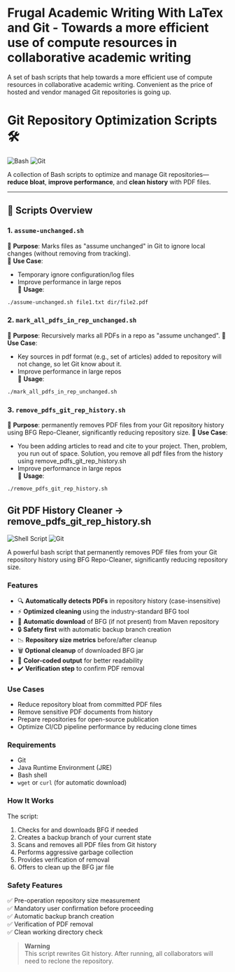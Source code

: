 # Frugal Academic Writing With LaTex and Git - Towards a more efficient use of compute resources in collaborative academic writing 

A set of bash scripts that help towards a more efficient use of compute resources in collaborative academic writing. 
Convenient as the price of hosted and vendor managed Git repositories is going up. 


# Git Repository Optimization Scripts 🛠️

![Bash](https://img.shields.io/badge/Bash-4EAA25?style=for-the-badge&logo=gnu-bash&logoColor=white)
![Git](https://img.shields.io/badge/Git-F05032?style=for-the-badge&logo=git&logoColor=white)

A collection of Bash scripts to optimize and manage Git repositories—**reduce bloat**, **improve performance**, and **clean history** with PDF files.

---

## 📜 Scripts Overview

### 1. **`assume-unchanged.sh`**  
🔹 **Purpose**: Marks files as "assume unchanged" in Git to ignore local changes (without removing from tracking).  
🔹 **Use Case**:  
   - Temporary ignore configuration/log files  
   - Improve performance in large repos  
🔹 **Usage**:  
   ```bash
   ./assume-unchanged.sh file1.txt dir/file2.pdf
   ```


### 2. **`mark_all_pdfs_in_rep_unchanged.sh`**
🔹 **Purpose**: Recursively marks all PDFs in a repo as "assume unchanged". 
🔹 **Use Case**:  
   - Key sources in pdf format (e.g., set of articles) added to repository will not change, so let Git know about it. 
   - Improve performance in large repos  
🔹 **Usage**:  
   ```bash
   ./mark_all_pdfs_in_rep_unchanged.sh
   ```
 
### 3. **`remove_pdfs_git_rep_history.sh`**  
🔹 **Purpose**: permanently removes PDF files from your Git repository history using BFG Repo-Cleaner, significantly reducing repository size.
🔹 **Use Case**:  
   - You been adding articles to read and cite to your project. Then, problem, you run out of space. Solution, you remove all pdf files from the history using remove_pdfs_git_rep_history.sh
   - Improve performance in large repos  
🔹 **Usage**:  
   ```bash
   ./remove_pdfs_git_rep_history.sh
   ```


## Git PDF History Cleaner -> remove_pdfs_git_rep_history.sh

![Shell Script](https://img.shields.io/badge/Shell_Script-%23121011.svg?style=for-the-badge&logo=gnu-bash&logoColor=white)
![Git](https://img.shields.io/badge/Git-%23F05033.svg?style=for-the-badge&logo=git&logoColor=white)

A powerful bash script that permanently removes PDF files from your Git repository history using BFG Repo-Cleaner, significantly reducing repository size.

### Features

- 🔍 **Automatically detects PDFs** in repository history (case-insensitive)
- ⚡ **Optimized cleaning** using the industry-standard BFG tool
- 💾 **Automatic download** of BFG (if not present) from Maven repository
- 🔒 **Safety first** with automatic backup branch creation
- 📉 **Repository size metrics** before/after cleanup
- 🗑️ **Optional cleanup** of downloaded BFG jar
- 🎨 **Color-coded output** for better readability
- ✔️ **Verification step** to confirm PDF removal

### Use Cases

- Reduce repository bloat from committed PDF files
- Remove sensitive PDF documents from history
- Prepare repositories for open-source publication
- Optimize CI/CD pipeline performance by reducing clone times

### Requirements

- Git
- Java Runtime Environment (JRE)
- Bash shell
- `wget` or `curl` (for automatic download)

### How It Works

The script:
1. Checks for and downloads BFG if needed
2. Creates a backup branch of your current state
3. Scans and removes all PDF files from Git history
4. Performs aggressive garbage collection
5. Provides verification of removal
6. Offers to clean up the BFG jar file

### Safety Features

✅ Pre-operation repository size measurement  
✅ Mandatory user confirmation before proceeding  
✅ Automatic backup branch creation  
✅ Verification of PDF removal  
✅ Clean working directory check  

> **Warning**  
> This script rewrites Git history. After running, all collaborators will need to reclone the repository.
